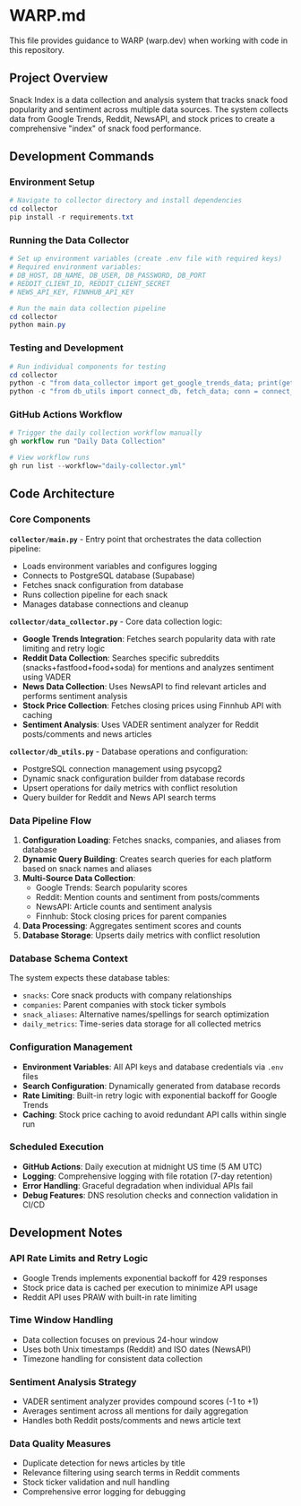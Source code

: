 # WARP.md

This file provides guidance to WARP (warp.dev) when working with code in this repository.

## Project Overview

Snack Index is a data collection and analysis system that tracks snack food popularity and sentiment across multiple data sources. The system collects data from Google Trends, Reddit, NewsAPI, and stock prices to create a comprehensive "index" of snack food performance.

## Development Commands

### Environment Setup
```powershell
# Navigate to collector directory and install dependencies
cd collector
pip install -r requirements.txt
```

### Running the Data Collector
```powershell
# Set up environment variables (create .env file with required keys)
# Required environment variables:
# DB_HOST, DB_NAME, DB_USER, DB_PASSWORD, DB_PORT
# REDDIT_CLIENT_ID, REDDIT_CLIENT_SECRET
# NEWS_API_KEY, FINNHUB_API_KEY

# Run the main data collection pipeline
cd collector
python main.py
```

### Testing and Development
```powershell
# Run individual components for testing
cd collector
python -c "from data_collector import get_google_trends_data; print(get_google_trends_data(['oreo']))"
python -c "from db_utils import connect_db, fetch_data; conn = connect_db(); print(fetch_data(conn) if conn else 'No connection')"
```

### GitHub Actions Workflow
```powershell
# Trigger the daily collection workflow manually
gh workflow run "Daily Data Collection"

# View workflow runs
gh run list --workflow="daily-collector.yml"
```

## Code Architecture

### Core Components

**`collector/main.py`** - Entry point that orchestrates the data collection pipeline:
- Loads environment variables and configures logging
- Connects to PostgreSQL database (Supabase)
- Fetches snack configuration from database
- Runs collection pipeline for each snack
- Manages database connections and cleanup

**`collector/data_collector.py`** - Core data collection logic:
- **Google Trends Integration**: Fetches search popularity data with rate limiting and retry logic
- **Reddit Data Collection**: Searches specific subreddits (snacks+fastfood+food+soda) for mentions and analyzes sentiment using VADER
- **News Data Collection**: Uses NewsAPI to find relevant articles and performs sentiment analysis
- **Stock Price Collection**: Fetches closing prices using Finnhub API with caching
- **Sentiment Analysis**: Uses VADER sentiment analyzer for Reddit posts/comments and news articles

**`collector/db_utils.py`** - Database operations and configuration:
- PostgreSQL connection management using psycopg2
- Dynamic snack configuration builder from database records
- Upsert operations for daily metrics with conflict resolution
- Query builder for Reddit and News API search terms

### Data Pipeline Flow

1. **Configuration Loading**: Fetches snacks, companies, and aliases from database
2. **Dynamic Query Building**: Creates search queries for each platform based on snack names and aliases
3. **Multi-Source Data Collection**: 
   - Google Trends: Search popularity scores
   - Reddit: Mention counts and sentiment from posts/comments
   - NewsAPI: Article counts and sentiment analysis
   - Finnhub: Stock closing prices for parent companies
4. **Data Processing**: Aggregates sentiment scores and counts
5. **Database Storage**: Upserts daily metrics with conflict resolution

### Database Schema Context

The system expects these database tables:
- `snacks`: Core snack products with company relationships
- `companies`: Parent companies with stock ticker symbols
- `snack_aliases`: Alternative names/spellings for search optimization
- `daily_metrics`: Time-series data storage for all collected metrics

### Configuration Management

- **Environment Variables**: All API keys and database credentials via `.env` files
- **Search Configuration**: Dynamically generated from database records
- **Rate Limiting**: Built-in retry logic with exponential backoff for Google Trends
- **Caching**: Stock price caching to avoid redundant API calls within single run

### Scheduled Execution

- **GitHub Actions**: Daily execution at midnight US time (5 AM UTC)
- **Logging**: Comprehensive logging with file rotation (7-day retention)
- **Error Handling**: Graceful degradation when individual APIs fail
- **Debug Features**: DNS resolution checks and connection validation in CI/CD

## Development Notes

### API Rate Limits and Retry Logic
- Google Trends implements exponential backoff for 429 responses
- Stock price data is cached per execution to minimize API usage
- Reddit API uses PRAW with built-in rate limiting

### Time Window Handling
- Data collection focuses on previous 24-hour window
- Uses both Unix timestamps (Reddit) and ISO dates (NewsAPI)
- Timezone handling for consistent data collection

### Sentiment Analysis Strategy
- VADER sentiment analyzer provides compound scores (-1 to +1)
- Averages sentiment across all mentions for daily aggregation
- Handles both Reddit posts/comments and news article text

### Data Quality Measures
- Duplicate detection for news articles by title
- Relevance filtering using search terms in Reddit comments
- Stock ticker validation and null handling
- Comprehensive error logging for debugging
